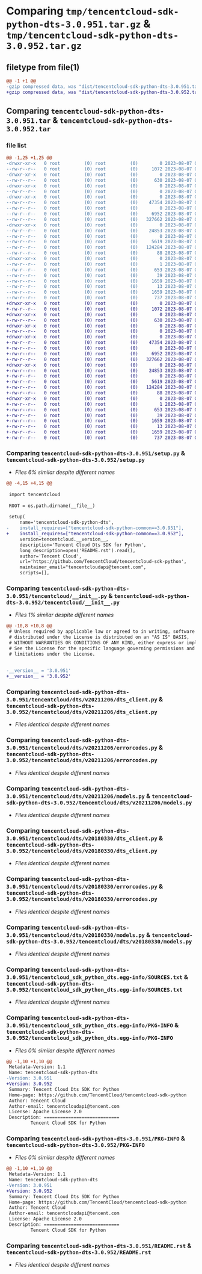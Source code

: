 # Comparing `tmp/tencentcloud-sdk-python-dts-3.0.951.tar.gz` & `tmp/tencentcloud-sdk-python-dts-3.0.952.tar.gz`

## filetype from file(1)

```diff
@@ -1 +1 @@
-gzip compressed data, was "dist/tencentcloud-sdk-python-dts-3.0.951.tar", last modified: Mon Aug  7 00:25:43 2023, max compression
+gzip compressed data, was "dist/tencentcloud-sdk-python-dts-3.0.952.tar", last modified: Mon Aug  7 08:52:38 2023, max compression
```

## Comparing `tencentcloud-sdk-python-dts-3.0.951.tar` & `tencentcloud-sdk-python-dts-3.0.952.tar`

### file list

```diff
@@ -1,25 +1,25 @@
-drwxr-xr-x   0 root         (0) root         (0)        0 2023-08-07 00:25:43.000000 tencentcloud-sdk-python-dts-3.0.951/
--rw-r--r--   0 root         (0) root         (0)     1072 2023-08-07 00:25:43.000000 tencentcloud-sdk-python-dts-3.0.951/setup.py
-drwxr-xr-x   0 root         (0) root         (0)        0 2023-08-07 00:25:43.000000 tencentcloud-sdk-python-dts-3.0.951/tencentcloud/
--rw-r--r--   0 root         (0) root         (0)      630 2023-08-07 00:25:43.000000 tencentcloud-sdk-python-dts-3.0.951/tencentcloud/__init__.py
-drwxr-xr-x   0 root         (0) root         (0)        0 2023-08-07 00:25:43.000000 tencentcloud-sdk-python-dts-3.0.951/tencentcloud/dts/
--rw-r--r--   0 root         (0) root         (0)        0 2023-08-07 00:25:43.000000 tencentcloud-sdk-python-dts-3.0.951/tencentcloud/dts/__init__.py
-drwxr-xr-x   0 root         (0) root         (0)        0 2023-08-07 00:25:43.000000 tencentcloud-sdk-python-dts-3.0.951/tencentcloud/dts/v20211206/
--rw-r--r--   0 root         (0) root         (0)    47354 2023-08-07 00:25:43.000000 tencentcloud-sdk-python-dts-3.0.951/tencentcloud/dts/v20211206/dts_client.py
--rw-r--r--   0 root         (0) root         (0)        0 2023-08-07 00:25:43.000000 tencentcloud-sdk-python-dts-3.0.951/tencentcloud/dts/v20211206/__init__.py
--rw-r--r--   0 root         (0) root         (0)     6952 2023-08-07 00:25:43.000000 tencentcloud-sdk-python-dts-3.0.951/tencentcloud/dts/v20211206/errorcodes.py
--rw-r--r--   0 root         (0) root         (0)   327662 2023-08-07 00:25:43.000000 tencentcloud-sdk-python-dts-3.0.951/tencentcloud/dts/v20211206/models.py
-drwxr-xr-x   0 root         (0) root         (0)        0 2023-08-07 00:25:43.000000 tencentcloud-sdk-python-dts-3.0.951/tencentcloud/dts/v20180330/
--rw-r--r--   0 root         (0) root         (0)    24853 2023-08-07 00:25:43.000000 tencentcloud-sdk-python-dts-3.0.951/tencentcloud/dts/v20180330/dts_client.py
--rw-r--r--   0 root         (0) root         (0)        0 2023-08-07 00:25:43.000000 tencentcloud-sdk-python-dts-3.0.951/tencentcloud/dts/v20180330/__init__.py
--rw-r--r--   0 root         (0) root         (0)     5619 2023-08-07 00:25:43.000000 tencentcloud-sdk-python-dts-3.0.951/tencentcloud/dts/v20180330/errorcodes.py
--rw-r--r--   0 root         (0) root         (0)   124284 2023-08-07 00:25:43.000000 tencentcloud-sdk-python-dts-3.0.951/tencentcloud/dts/v20180330/models.py
--rw-r--r--   0 root         (0) root         (0)       88 2023-08-07 00:25:43.000000 tencentcloud-sdk-python-dts-3.0.951/setup.cfg
-drwxr-xr-x   0 root         (0) root         (0)        0 2023-08-07 00:25:43.000000 tencentcloud-sdk-python-dts-3.0.951/tencentcloud_sdk_python_dts.egg-info/
--rw-r--r--   0 root         (0) root         (0)        1 2023-08-07 00:25:43.000000 tencentcloud-sdk-python-dts-3.0.951/tencentcloud_sdk_python_dts.egg-info/dependency_links.txt
--rw-r--r--   0 root         (0) root         (0)      653 2023-08-07 00:25:43.000000 tencentcloud-sdk-python-dts-3.0.951/tencentcloud_sdk_python_dts.egg-info/SOURCES.txt
--rw-r--r--   0 root         (0) root         (0)       39 2023-08-07 00:25:43.000000 tencentcloud-sdk-python-dts-3.0.951/tencentcloud_sdk_python_dts.egg-info/requires.txt
--rw-r--r--   0 root         (0) root         (0)     1659 2023-08-07 00:25:43.000000 tencentcloud-sdk-python-dts-3.0.951/tencentcloud_sdk_python_dts.egg-info/PKG-INFO
--rw-r--r--   0 root         (0) root         (0)       13 2023-08-07 00:25:43.000000 tencentcloud-sdk-python-dts-3.0.951/tencentcloud_sdk_python_dts.egg-info/top_level.txt
--rw-r--r--   0 root         (0) root         (0)     1659 2023-08-07 00:25:43.000000 tencentcloud-sdk-python-dts-3.0.951/PKG-INFO
--rw-r--r--   0 root         (0) root         (0)      737 2023-08-07 00:25:43.000000 tencentcloud-sdk-python-dts-3.0.951/README.rst
+drwxr-xr-x   0 root         (0) root         (0)        0 2023-08-07 08:52:38.000000 tencentcloud-sdk-python-dts-3.0.952/
+-rw-r--r--   0 root         (0) root         (0)     1072 2023-08-07 08:52:38.000000 tencentcloud-sdk-python-dts-3.0.952/setup.py
+drwxr-xr-x   0 root         (0) root         (0)        0 2023-08-07 08:52:38.000000 tencentcloud-sdk-python-dts-3.0.952/tencentcloud/
+-rw-r--r--   0 root         (0) root         (0)      630 2023-08-07 08:52:38.000000 tencentcloud-sdk-python-dts-3.0.952/tencentcloud/__init__.py
+drwxr-xr-x   0 root         (0) root         (0)        0 2023-08-07 08:52:38.000000 tencentcloud-sdk-python-dts-3.0.952/tencentcloud/dts/
+-rw-r--r--   0 root         (0) root         (0)        0 2023-08-07 08:52:38.000000 tencentcloud-sdk-python-dts-3.0.952/tencentcloud/dts/__init__.py
+drwxr-xr-x   0 root         (0) root         (0)        0 2023-08-07 08:52:38.000000 tencentcloud-sdk-python-dts-3.0.952/tencentcloud/dts/v20211206/
+-rw-r--r--   0 root         (0) root         (0)    47354 2023-08-07 08:52:38.000000 tencentcloud-sdk-python-dts-3.0.952/tencentcloud/dts/v20211206/dts_client.py
+-rw-r--r--   0 root         (0) root         (0)        0 2023-08-07 08:52:38.000000 tencentcloud-sdk-python-dts-3.0.952/tencentcloud/dts/v20211206/__init__.py
+-rw-r--r--   0 root         (0) root         (0)     6952 2023-08-07 08:52:38.000000 tencentcloud-sdk-python-dts-3.0.952/tencentcloud/dts/v20211206/errorcodes.py
+-rw-r--r--   0 root         (0) root         (0)   327662 2023-08-07 08:52:38.000000 tencentcloud-sdk-python-dts-3.0.952/tencentcloud/dts/v20211206/models.py
+drwxr-xr-x   0 root         (0) root         (0)        0 2023-08-07 08:52:38.000000 tencentcloud-sdk-python-dts-3.0.952/tencentcloud/dts/v20180330/
+-rw-r--r--   0 root         (0) root         (0)    24853 2023-08-07 08:52:38.000000 tencentcloud-sdk-python-dts-3.0.952/tencentcloud/dts/v20180330/dts_client.py
+-rw-r--r--   0 root         (0) root         (0)        0 2023-08-07 08:52:38.000000 tencentcloud-sdk-python-dts-3.0.952/tencentcloud/dts/v20180330/__init__.py
+-rw-r--r--   0 root         (0) root         (0)     5619 2023-08-07 08:52:38.000000 tencentcloud-sdk-python-dts-3.0.952/tencentcloud/dts/v20180330/errorcodes.py
+-rw-r--r--   0 root         (0) root         (0)   124284 2023-08-07 08:52:38.000000 tencentcloud-sdk-python-dts-3.0.952/tencentcloud/dts/v20180330/models.py
+-rw-r--r--   0 root         (0) root         (0)       88 2023-08-07 08:52:38.000000 tencentcloud-sdk-python-dts-3.0.952/setup.cfg
+drwxr-xr-x   0 root         (0) root         (0)        0 2023-08-07 08:52:38.000000 tencentcloud-sdk-python-dts-3.0.952/tencentcloud_sdk_python_dts.egg-info/
+-rw-r--r--   0 root         (0) root         (0)        1 2023-08-07 08:52:38.000000 tencentcloud-sdk-python-dts-3.0.952/tencentcloud_sdk_python_dts.egg-info/dependency_links.txt
+-rw-r--r--   0 root         (0) root         (0)      653 2023-08-07 08:52:38.000000 tencentcloud-sdk-python-dts-3.0.952/tencentcloud_sdk_python_dts.egg-info/SOURCES.txt
+-rw-r--r--   0 root         (0) root         (0)       39 2023-08-07 08:52:38.000000 tencentcloud-sdk-python-dts-3.0.952/tencentcloud_sdk_python_dts.egg-info/requires.txt
+-rw-r--r--   0 root         (0) root         (0)     1659 2023-08-07 08:52:38.000000 tencentcloud-sdk-python-dts-3.0.952/tencentcloud_sdk_python_dts.egg-info/PKG-INFO
+-rw-r--r--   0 root         (0) root         (0)       13 2023-08-07 08:52:38.000000 tencentcloud-sdk-python-dts-3.0.952/tencentcloud_sdk_python_dts.egg-info/top_level.txt
+-rw-r--r--   0 root         (0) root         (0)     1659 2023-08-07 08:52:38.000000 tencentcloud-sdk-python-dts-3.0.952/PKG-INFO
+-rw-r--r--   0 root         (0) root         (0)      737 2023-08-07 08:52:38.000000 tencentcloud-sdk-python-dts-3.0.952/README.rst
```

### Comparing `tencentcloud-sdk-python-dts-3.0.951/setup.py` & `tencentcloud-sdk-python-dts-3.0.952/setup.py`

 * *Files 6% similar despite different names*

```diff
@@ -4,15 +4,15 @@
 
 import tencentcloud
 
 ROOT = os.path.dirname(__file__)
 
 setup(
     name='tencentcloud-sdk-python-dts',
-    install_requires=["tencentcloud-sdk-python-common==3.0.951"],
+    install_requires=["tencentcloud-sdk-python-common==3.0.952"],
     version=tencentcloud.__version__,
     description='Tencent Cloud Dts SDK for Python',
     long_description=open('README.rst').read(),
     author='Tencent Cloud',
     url='https://github.com/TencentCloud/tencentcloud-sdk-python',
     maintainer_email="tencentcloudapi@tencent.com",
     scripts=[],
```

### Comparing `tencentcloud-sdk-python-dts-3.0.951/tencentcloud/__init__.py` & `tencentcloud-sdk-python-dts-3.0.952/tencentcloud/__init__.py`

 * *Files 1% similar despite different names*

```diff
@@ -10,8 +10,8 @@
 # Unless required by applicable law or agreed to in writing, software
 # distributed under the License is distributed on an "AS IS" BASIS,
 # WITHOUT WARRANTIES OR CONDITIONS OF ANY KIND, either express or implied.
 # See the License for the specific language governing permissions and
 # limitations under the License.
 
 
-__version__ = '3.0.951'
+__version__ = '3.0.952'
```

### Comparing `tencentcloud-sdk-python-dts-3.0.951/tencentcloud/dts/v20211206/dts_client.py` & `tencentcloud-sdk-python-dts-3.0.952/tencentcloud/dts/v20211206/dts_client.py`

 * *Files identical despite different names*

### Comparing `tencentcloud-sdk-python-dts-3.0.951/tencentcloud/dts/v20211206/errorcodes.py` & `tencentcloud-sdk-python-dts-3.0.952/tencentcloud/dts/v20211206/errorcodes.py`

 * *Files identical despite different names*

### Comparing `tencentcloud-sdk-python-dts-3.0.951/tencentcloud/dts/v20211206/models.py` & `tencentcloud-sdk-python-dts-3.0.952/tencentcloud/dts/v20211206/models.py`

 * *Files identical despite different names*

### Comparing `tencentcloud-sdk-python-dts-3.0.951/tencentcloud/dts/v20180330/dts_client.py` & `tencentcloud-sdk-python-dts-3.0.952/tencentcloud/dts/v20180330/dts_client.py`

 * *Files identical despite different names*

### Comparing `tencentcloud-sdk-python-dts-3.0.951/tencentcloud/dts/v20180330/errorcodes.py` & `tencentcloud-sdk-python-dts-3.0.952/tencentcloud/dts/v20180330/errorcodes.py`

 * *Files identical despite different names*

### Comparing `tencentcloud-sdk-python-dts-3.0.951/tencentcloud/dts/v20180330/models.py` & `tencentcloud-sdk-python-dts-3.0.952/tencentcloud/dts/v20180330/models.py`

 * *Files identical despite different names*

### Comparing `tencentcloud-sdk-python-dts-3.0.951/tencentcloud_sdk_python_dts.egg-info/SOURCES.txt` & `tencentcloud-sdk-python-dts-3.0.952/tencentcloud_sdk_python_dts.egg-info/SOURCES.txt`

 * *Files identical despite different names*

### Comparing `tencentcloud-sdk-python-dts-3.0.951/tencentcloud_sdk_python_dts.egg-info/PKG-INFO` & `tencentcloud-sdk-python-dts-3.0.952/tencentcloud_sdk_python_dts.egg-info/PKG-INFO`

 * *Files 0% similar despite different names*

```diff
@@ -1,10 +1,10 @@
 Metadata-Version: 1.1
 Name: tencentcloud-sdk-python-dts
-Version: 3.0.951
+Version: 3.0.952
 Summary: Tencent Cloud Dts SDK for Python
 Home-page: https://github.com/TencentCloud/tencentcloud-sdk-python
 Author: Tencent Cloud
 Author-email: tencentcloudapi@tencent.com
 License: Apache License 2.0
 Description: ============================
         Tencent Cloud SDK for Python
```

### Comparing `tencentcloud-sdk-python-dts-3.0.951/PKG-INFO` & `tencentcloud-sdk-python-dts-3.0.952/PKG-INFO`

 * *Files 0% similar despite different names*

```diff
@@ -1,10 +1,10 @@
 Metadata-Version: 1.1
 Name: tencentcloud-sdk-python-dts
-Version: 3.0.951
+Version: 3.0.952
 Summary: Tencent Cloud Dts SDK for Python
 Home-page: https://github.com/TencentCloud/tencentcloud-sdk-python
 Author: Tencent Cloud
 Author-email: tencentcloudapi@tencent.com
 License: Apache License 2.0
 Description: ============================
         Tencent Cloud SDK for Python
```

### Comparing `tencentcloud-sdk-python-dts-3.0.951/README.rst` & `tencentcloud-sdk-python-dts-3.0.952/README.rst`

 * *Files identical despite different names*

